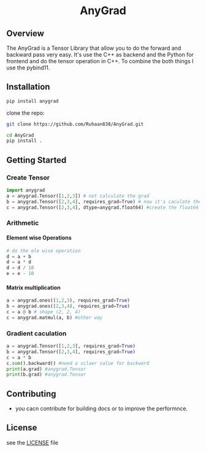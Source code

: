 <div align="center">

# AnyGrad

</div>

## Overview
The AnyGrad is a Tensor Library that allow you to do the forward and backward pass very easy.
It's use the C++ as backend and the Python for frontend and do the tensor operation in C++. To combine the both things I use the pybind11.
## Installation
```bash
pip install anygrad
```
clone the repo:
```bash
git clone https://github.com/Ruhaan838/AnyGrad.git
```
```bash
cd AnyGrad
pip install .
```
## Getting Started
### Create Tensor
```python
import anygrad
a = anygrad.Tensor([1,2,3]) # not calculate the grad
b = anygrad.Tensor([2,3,4], requires_grad=True) # now it's caculate the grad
c = anygrad.Tensor([2,3,4], dtype=anygrad.float64) #create the float64 tensor
```
### Arithmetic
#### Element wise Operations
```python
# do the ele wise operation
d = a + b
d = a * d
d = d / 10
e = e - 10
```
#### Matrix multiplication
```python
a = anygrad.ones((1,2,3), requires_grad=True)
b = anygrad.ones((2,3,4), requires_grad=True)
c = a @ b # shape (2, 2, 4)
c = anygrad.matmul(a, b) #other way
```
### Gradient caculation
```python
a = anygrad.Tensor([1,2,3], requires_grad=True)
b = anygrad.Tensor([2,3,4], requires_grad=True)
c = a * b 
c.sum().backward() #need a sclaer value for backward
print(a.grad) #anygrad.Tensor
print(b.grad) #anygrad.Tensor
```

## Contributing

- you cacn contribute for building docs or to improve the performnce.

## License
see the [LICENSE](LICENSE) file 
